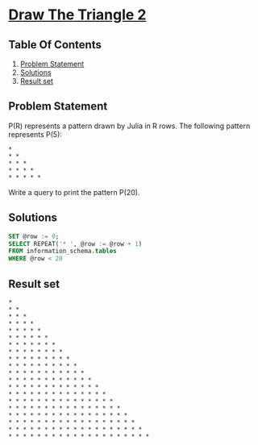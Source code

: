 # [Draw The Triangle 2](https://www.hackerrank.com/challenges/draw-the-triangle-2/)

## Table Of Contents
1. [Problem Statement]()
2. [Solutions]()
3. [Result set]()

## Problem Statement

P(R) represents a pattern drawn by Julia in R rows. The following pattern represents P(5):

```
* 
* * 
* * * 
* * * * 
* * * * *
```

Write a query to print the pattern P(20).

## Solutions

```sql
SET @row := 0;
SELECT REPEAT('* ', @row := @row + 1) 
FROM information_schema.tables 
WHERE @row < 20
```

## Result set

```
* 
* * 
* * * 
* * * * 
* * * * * 
* * * * * * 
* * * * * * * 
* * * * * * * * 
* * * * * * * * * 
* * * * * * * * * * 
* * * * * * * * * * * 
* * * * * * * * * * * * 
* * * * * * * * * * * * * 
* * * * * * * * * * * * * * 
* * * * * * * * * * * * * * * 
* * * * * * * * * * * * * * * * 
* * * * * * * * * * * * * * * * * 
* * * * * * * * * * * * * * * * * * 
* * * * * * * * * * * * * * * * * * * 
* * * * * * * * * * * * * * * * * * * * 
```
